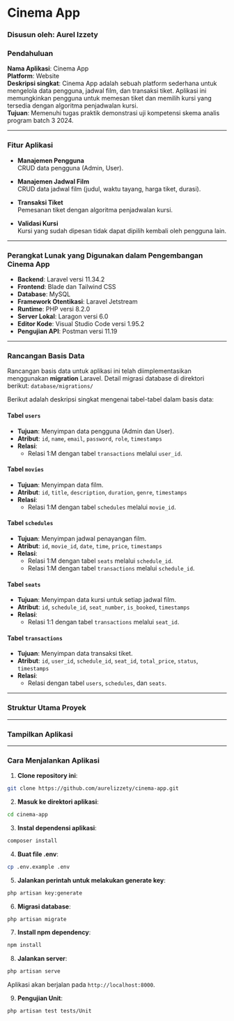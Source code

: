 # Cinema App

### Disusun oleh: Aurel Izzety

### Pendahuluan
**Nama Aplikasi**: Cinema App  
**Platform**: Website  
**Deskripsi singkat**: Cinema App adalah sebuah platform sederhana untuk mengelola data pengguna, jadwal film, dan transaksi tiket. Aplikasi ini memungkinkan pengguna untuk memesan tiket dan memilih kursi yang tersedia dengan algoritma penjadwalan kursi.  
**Tujuan**: Memenuhi tugas praktik demonstrasi uji kompetensi skema analis program batch 3 2024.

---

### Fitur Aplikasi
- **Manajemen Pengguna**  
  CRUD data pengguna (Admin, User).

- **Manajemen Jadwal Film**  
  CRUD data jadwal film (judul, waktu tayang, harga tiket, durasi).

- **Transaksi Tiket**  
  Pemesanan tiket dengan algoritma penjadwalan kursi.

- **Validasi Kursi**  
  Kursi yang sudah dipesan tidak dapat dipilih kembali oleh pengguna lain.

---

### Perangkat Lunak yang Digunakan dalam Pengembangan Cinema App 
- **Backend**: Laravel versi 11.34.2  
- **Frontend**: Blade dan Tailwind CSS  
- **Database**: MySQL  
- **Framework Otentikasi**: Laravel Jetstream  
- **Runtime**: PHP versi 8.2.0  
- **Server Lokal**: Laragon versi 6.0  
- **Editor Kode**: Visual Studio Code versi 1.95.2  
- **Pengujian API**: Postman versi 11.19 

---

### Rancangan Basis Data
Rancangan basis data untuk aplikasi ini telah diimplementasikan menggunakan **migration** Laravel. Detail migrasi database di direktori berikut:
`database/migrations/`

Berikut adalah deskripsi singkat mengenai tabel-tabel dalam basis data:
#### Tabel `users`
- **Tujuan**: Menyimpan data pengguna (Admin dan User).  
- **Atribut**: `id`, `name`, `email`, `password`, `role`, `timestamps`  
- **Relasi**:  
  - Relasi 1:M dengan tabel `transactions` melalui `user_id`.

#### Tabel `movies`
- **Tujuan**: Menyimpan data film.  
- **Atribut**: `id`, `title`, `description`, `duration`, `genre`, `timestamps`  
- **Relasi**:  
  - Relasi 1:M dengan tabel `schedules` melalui `movie_id`.

#### Tabel `schedules`
- **Tujuan**: Menyimpan jadwal penayangan film.  
- **Atribut**: `id`, `movie_id`, `date`, `time`, `price`, `timestamps`  
- **Relasi**:  
  - Relasi 1:M dengan tabel `seats` melalui `schedule_id`.  
  - Relasi 1:M dengan tabel `transactions` melalui `schedule_id`.

#### Tabel `seats`
- **Tujuan**: Menyimpan data kursi untuk setiap jadwal film.  
- **Atribut**: `id`, `schedule_id`, `seat_number`, `is_booked`, `timestamps`  
- **Relasi**:  
  - Relasi 1:1 dengan tabel `transactions` melalui `seat_id`.

#### Tabel `transactions`
- **Tujuan**: Menyimpan data transaksi tiket.  
- **Atribut**: `id`, `user_id`, `schedule_id`, `seat_id`, `total_price`, `status`, `timestamps`  
- **Relasi**:  
  - Relasi dengan tabel `users`, `schedules`, dan `seats`.

---

### Struktur Utama Proyek


---

### Tampilkan Aplikasi


---

### Cara Menjalankan Aplikasi
1. **Clone repository ini**:
```bash
git clone https://github.com/aurelizzety/cinema-app.git
```

2. **Masuk ke direktori aplikasi**:
```bash
cd cinema-app
```

3. **Instal dependensi aplikasi**:
```bash
composer install
```

4. **Buat file .env**:
```bash
cp .env.example .env
```

5. **Jalankan perintah untuk melakukan generate key**:
```bash
php artisan key:generate
```

6. **Migrasi database**:
```bash
php artisan migrate
```

7. **Install npm dependency**:
```bash
npm install
```

8. **Jalankan server**:
```bash
php artisan serve
```
Aplikasi akan berjalan pada `http://localhost:8000`.

9. **Pengujian Unit**:
```bash
php artisan test tests/Unit
```